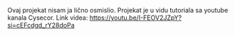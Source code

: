 Ovaj projekat nisam ja lično osmislio.
Projekat je u vidu tutoriala sa youtube kanala Cysecor.
Link videa: https://youtu.be/I-FEOV2JZpY?si=cEFcdgd_rY28doPa
